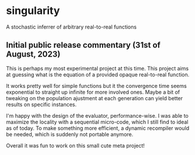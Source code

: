 # singularity
A stochastic inferrer of arbitrary real-to-real functions

## Initial public release commentary (31st of August, 2023)

This is perhaps my most experimental project at this time. This project aims at guessing what is the equation of a provided opaque real-to-real function.

It works pretty well for simple functions but it the convergence time seems exponential to straight up infinite for more involved ones. Maybe a bit of tweaking on the population ajustment at each generation can yield better results on specific instances.

I'm happy with the design of the evaluator, performance-wise. I was able to maximize the locality with a sequential micro-code, which I still find to ideal as of today. To make something more efficient, a dynamic recompiler would be needed, which is suddenly not portable anymore.

Overall it was fun to work on this small cute meta project!

